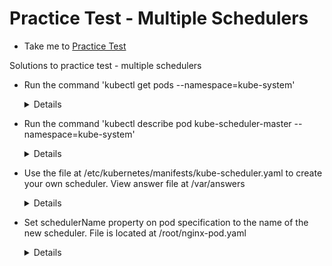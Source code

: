 # Practice Test - Multiple Schedulers
  - Take me to [Practice Test](https://kodekloud.com/courses/539883/lectures/9816597)
  
Solutions to practice test - multiple schedulers
- Run the command 'kubectl get pods --namespace=kube-system'
  
  <details>

  ```
  $ kubectl get pods --namespace=kube-system
  ```
  </details>

- Run the command 'kubectl describe pod kube-scheduler-master --namespace=kube-system'

  <details>

  ```
  $ kubectl describe pod kube-scheduler-master --namespace=kube-system
  ```
  </details>

- Use the file at /etc/kubernetes/manifests/kube-scheduler.yaml to create your own scheduler. View answer file at /var/answers

  <details>

  ```
  $ kubectl create -f my-scheduler.yaml
  ```
  </details>

- Set schedulerName property on pod specification to the name of the new scheduler. File is located at /root/nginx-pod.yaml
  
  <details>

  ```
  master $ grep schedulerName /root/nginx-pod.yaml
  schedulerName: my-scheduler
  
  $ kubectl create -f /root/nginx-pod.yaml
  ```
  </details>








